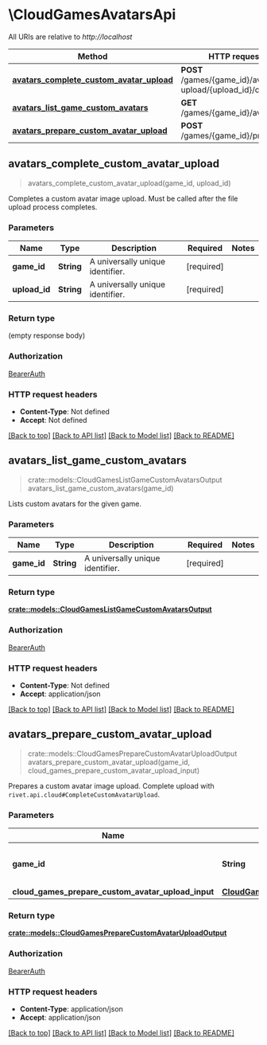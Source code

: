 # \CloudGamesAvatarsApi

All URIs are relative to *http://localhost*

Method | HTTP request | Description
------------- | ------------- | -------------
[**avatars_complete_custom_avatar_upload**](CloudGamesAvatarsApi.md#avatars_complete_custom_avatar_upload) | **POST** /games/{game_id}/avatar-upload/{upload_id}/complete | 
[**avatars_list_game_custom_avatars**](CloudGamesAvatarsApi.md#avatars_list_game_custom_avatars) | **GET** /games/{game_id}/avatars | 
[**avatars_prepare_custom_avatar_upload**](CloudGamesAvatarsApi.md#avatars_prepare_custom_avatar_upload) | **POST** /games/{game_id}/prepare | 



## avatars_complete_custom_avatar_upload

> avatars_complete_custom_avatar_upload(game_id, upload_id)


Completes a custom avatar image upload. Must be called after the file upload process completes.

### Parameters


Name | Type | Description  | Required | Notes
------------- | ------------- | ------------- | ------------- | -------------
**game_id** | **String** | A universally unique identifier. | [required] |
**upload_id** | **String** | A universally unique identifier. | [required] |

### Return type

 (empty response body)

### Authorization

[BearerAuth](../README.md#BearerAuth)

### HTTP request headers

- **Content-Type**: Not defined
- **Accept**: Not defined

[[Back to top]](#) [[Back to API list]](../README.md#documentation-for-api-endpoints) [[Back to Model list]](../README.md#documentation-for-models) [[Back to README]](../README.md)


## avatars_list_game_custom_avatars

> crate::models::CloudGamesListGameCustomAvatarsOutput avatars_list_game_custom_avatars(game_id)


Lists custom avatars for the given game.

### Parameters


Name | Type | Description  | Required | Notes
------------- | ------------- | ------------- | ------------- | -------------
**game_id** | **String** | A universally unique identifier. | [required] |

### Return type

[**crate::models::CloudGamesListGameCustomAvatarsOutput**](CloudGamesListGameCustomAvatarsOutput.md)

### Authorization

[BearerAuth](../README.md#BearerAuth)

### HTTP request headers

- **Content-Type**: Not defined
- **Accept**: application/json

[[Back to top]](#) [[Back to API list]](../README.md#documentation-for-api-endpoints) [[Back to Model list]](../README.md#documentation-for-models) [[Back to README]](../README.md)


## avatars_prepare_custom_avatar_upload

> crate::models::CloudGamesPrepareCustomAvatarUploadOutput avatars_prepare_custom_avatar_upload(game_id, cloud_games_prepare_custom_avatar_upload_input)


Prepares a custom avatar image upload. Complete upload with `rivet.api.cloud#CompleteCustomAvatarUpload`.

### Parameters


Name | Type | Description  | Required | Notes
------------- | ------------- | ------------- | ------------- | -------------
**game_id** | **String** | A universally unique identifier. | [required] |
**cloud_games_prepare_custom_avatar_upload_input** | [**CloudGamesPrepareCustomAvatarUploadInput**](CloudGamesPrepareCustomAvatarUploadInput.md) |  | [required] |

### Return type

[**crate::models::CloudGamesPrepareCustomAvatarUploadOutput**](CloudGamesPrepareCustomAvatarUploadOutput.md)

### Authorization

[BearerAuth](../README.md#BearerAuth)

### HTTP request headers

- **Content-Type**: application/json
- **Accept**: application/json

[[Back to top]](#) [[Back to API list]](../README.md#documentation-for-api-endpoints) [[Back to Model list]](../README.md#documentation-for-models) [[Back to README]](../README.md)

